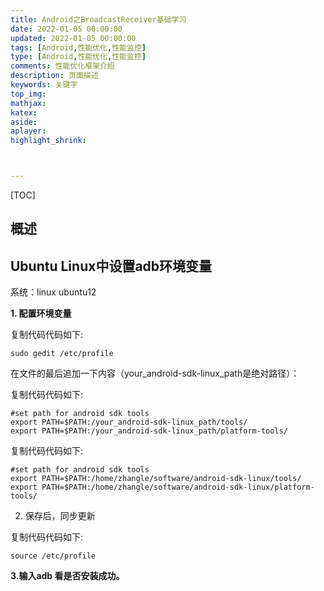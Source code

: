 ```yaml
---
title: Android之BroadcastReceiver基础学习
date: 2022-01-05 00:00:00
updated: 2022-01-05 00:00:00
tags: [Android,性能优化,性能监控]
type: [Android,性能优化,性能监控]
comments: 性能优化框架介绍
description: 页面描述
keywords: 关键字
top_img:
mathjax:
katex:
aside:
aplayer:
highlight_shrink:



---
```


[TOC]

## 概述



## Ubuntu Linux中设置adb环境变量

系统：linux ubuntu12

**1. 配置环境变量**

复制代码代码如下:

```shell
sudo gedit /etc/profile
```


在文件的最后追加一下内容（your_android-sdk-linux_path是绝对路径）：

复制代码代码如下:

```shell
#set path for android sdk tools
export PATH=$PATH:/your_android-sdk-linux_path/tools/
export PATH=$PATH:/your_android-sdk-linux_path/platform-tools/
```



复制代码代码如下:

```shell
#set path for android sdk tools
export PATH=$PATH:/home/zhangle/software/android-sdk-linux/tools/
export PATH=$PATH:/home/zhangle/software/android-sdk-linux/platform-tools/
```



2. 保存后，同步更新

复制代码代码如下:

```
source /etc/profile
```


**3.输入adb 看是否安装成功。**